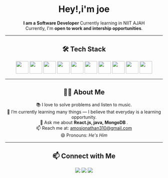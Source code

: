 <h1 align="center">Hey!,i'm joe</h1>

<p align="center">
  <b>I am a Software Developer </b> Currently learning in NIIT AJAH  
  <br/>
  Currently, I'm <b>open to work and intership opportunities</b>.  
</p>

---

<h2 align="center">🛠️ Tech Stack</h2>

<p align="center">
  <img src="https://cdn.jsdelivr.net/gh/devicons/devicon/icons/javascript/javascript-original.svg" width="40" height="40"/>
  <img src="https://cdn.jsdelivr.net/gh/devicons/devicon/icons/react/react-original.svg" width="40" height="40"/>
  <img src="https://cdn.jsdelivr.net/gh/devicons/devicon/icons/nodejs/nodejs-original.svg" width="40" height="40"/>
  <img src="https://cdn.jsdelivr.net/gh/devicons/devicon/icons/html5/html5-original.svg" width="40" height="40"/>
  <img src="https://cdn.jsdelivr.net/gh/devicons/devicon/icons/css3/css3-original.svg" width="40" height="40"/>
  <img src="https://cdn.jsdelivr.net/gh/devicons/devicon/icons/mysql/mysql-original.svg" width="40" height="40"/>
  <img src="https://cdn.jsdelivr.net/gh/devicons/devicon/icons/mongodb/mongodb-original.svg" width="40" height="40"/>
  <img src="https://cdn.jsdelivr.net/gh/devicons/devicon/icons/figma/figma-original.svg" width="40" height="40"/>
  <img src="https://cdn.jsdelivr.net/gh/devicons/devicon/icons/materialui/materialui-original.svg" width="40" height="40"/>
      <img src="https://cdn.jsdelivr.net/gh/devicons/devicon/icons/java/java-original.svg" width="40" height="40"/>

</p>

---

<h2 align="center">👨‍💻 About Me</h2>

<p align="center">
  📚 I love to solve problems and listen to music.  
  <br/>
  🌱 I’m currently learning many things — I believe that everyday is a learning opportunity.  
  <br/> 
  💬 Ask me about <b>React.js, java, MongoDB </b>.  
  <br/>
  📫 Reach me at: <a href="mailto:amosjonathan310@gmail.com">amosjonathan310@gmail.com</a>  
  <br/>
  😄 Pronouns: <i>He's Him </i>  
</p>

---

<h2 align="center">📫 Connect with Me</h2>

<p align="center">
  <a href="mailto:amosjonathan310@gmail.com"><img src="https://img.shields.io/badge/Email-D14836?style=for-the-badge&logo=gmail&logoColor=white"/></a>
  <a href="https://www.linkedin.com/in/yourlinkedin"><img src="https://img.shields.io/badge/LinkedIn-0077B5?style=for-the-badge&logo=linkedin&logoColor=white"/></a>
  <a href="https://github.com/jonathanamos740-driod"><img src="https://img.shields.io/badge/GitHub-100000?style=for-the-badge&logo=github&logoColor=white"/></a>
</p>
